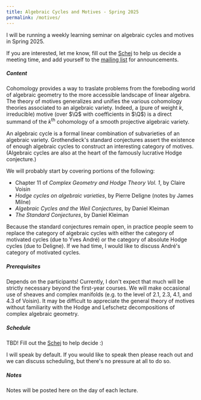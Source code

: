 ```yaml
---
title: Algebraic Cycles and Motives - Spring 2025
permalink: /motives/
---
```


I will be running a weekly learning seminar on algebraic cycles and motives in Spring 2025.


If you are interested, let me know, fill out the [Schej](https://schej.it/e/2e6ec) to help us decide
a meeting time, and add yourself to the 
[mailing list](https://lists.uchicago.edu/web/admin/motives) for announcements.


##### Content

Cohomology provides a way to traslate problems from the foreboding world of algebraic geometry
to the more accessible landscape of linear algebra. The theory of motives 
generalizes and unifies the various cohomology theories associated to an algebraic variety.
Indeed, a (pure of weight $k$, irreducible) motive (over $\Q$ with coefficients in $\Q$)
is a direct summand of the $k^{\text{th}}$ cohomology of a smooth projective
algebraic variety. 


An algebraic cycle is a formal linear combination of subvarieties of an algebraic variety.
Grothendieck's standard conjectures assert the existence of enough algebraic cycles to construct an 
interesting category of motives. (Algebraic cycles are also at the heart of the famously
lucrative Hodge conjecture.)


We will probably start by covering portions of the following:
- Chapter 11 of *Complex Geometry and Hodge Theory Vol. 1*, by Claire Voisin
- *Hodge cycles on algebraic varieties*, by Pierre Deligne (notes by James Milne)
- *Algebraic Cycles and the Weil Conjectures*, by Daniel Kleiman
- *The Standard Conjectures*, by Daniel Kleiman


Because the standard conjectures remain open, in practice people seem to replace the category
of algebraic cycles with either the category of motivated cycles (due to Yves André)
or the category of absolute Hodge cycles (due to Deligne). If we had time, I would like
to discuss André's category of motivated cycles.

##### Prerequisites

Depends on the participants!
Currently, I don't expect that much will be strictly necessary beyond the first-year courses.
We will make occasional use of sheaves and complex manifolds (e.g. 
to the level of 2.1, 2.3, 4.1, and 4.3 of Voisin). 
It may be difficult to appreciate the general theory 
of motives without familiarity with the Hodge and Lefschetz decompositions of complex
algebraic geometry.


##### Schedule

TBD! Fill out the [Schej](https://schej.it/e/2e6ec) to help decide :) 


I will speak by default. If you would like to speak then please reach out and we can discuss scheduling,
but there's no pressure at all to do so.


##### Notes

Notes will be posted here on the day of each lecture.

